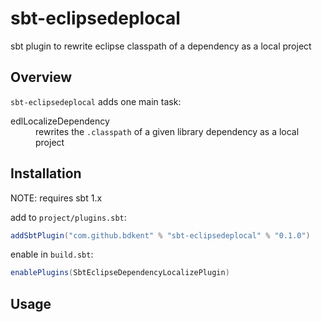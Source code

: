 # sbt-eclipsedeplocal
sbt plugin to rewrite eclipse classpath of a dependency as a local project

## Overview

`sbt-eclipsedeplocal` adds one main task:

<dl>
  <dt>edlLocalizeDependency</dt>
  <dd>rewrites the <code>.classpath</code> of a given library dependency as a local project</dd>
</dl>


## Installation

NOTE: requires sbt 1.x

add to `project/plugins.sbt`:

```scala
addSbtPlugin("com.github.bdkent" % "sbt-eclipsedeplocal" % "0.1.0")
```

enable in `build.sbt`:
```scala
enablePlugins(SbtEclipseDependencyLocalizePlugin)
```

## Usage

